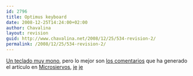 ```yaml
---
id: 2796
title: Optimus keyboard
date: 2008-12-25T14:24:00+02:00
author: Chavalina
layout: revision
guid: http://www.chavalina.net/2008/12/25/534-revision-2/
permalink: /2008/12/25/534-revision-2/
---
```

<a href="http://www.artlebedev.com/portfolio/optimus/" target="_blank">Un teclado muy mono</a>, pero lo mejor son <a href="http://www.microsiervos.com/archivo/gadgets/impresionante-teclado.html#12894" target="_blank">los comentarios</a> que ha generado el artículo en <a href="http://www.microsiervos.com/archivo/gadgets/impresionante-teclado.html" target="_blank">Microsiervos</a>, <a href="http://www.microsiervos.com/archivo/gadgets/impresionante-teclado.html#13072" target="_blank">je</a> <a href="http://www.microsiervos.com/archivo/gadgets/impresionante-teclado.html#13101" target="_blank">je</a>